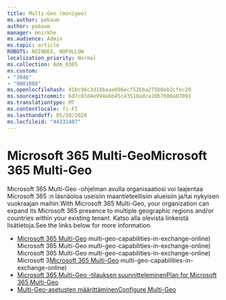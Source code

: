 ```yaml
---
title: Multi-Geo (monigeo)
ms.author: pebaum
author: pebaum
manager: mnirkhe
ms.audience: Admin
ms.topic: article
ROBOTS: NOINDEX, NOFOLLOW
localization_priority: Normal
ms.collection: Adm_O365
ms.custom:
- "3046"
- "9001088"
ms.openlocfilehash: 410c96c3d18baae096ecf52bba275b0eb2cfec20
ms.sourcegitcommit: bd7c03d4e994abb45c43510adca20b7600a87091
ms.translationtype: MT
ms.contentlocale: fi-FI
ms.lasthandoff: 05/20/2020
ms.locfileid: "44331407"
---
```

# <a name="microsoft-365-multi-geo"></a><span data-ttu-id="09f24-102">Microsoft 365 Multi-Geo</span><span class="sxs-lookup"><span data-stu-id="09f24-102">Microsoft 365 Multi-Geo</span></span>

<span data-ttu-id="09f24-103">Microsoft 365 Multi-Geo -ohjelman avulla organisaatiosi voi laajentaa Microsoft 365 :n läsnäoloa useisiin maantieteellisiin alueisiin ja/tai nykyisen vuokraajan maihin.</span><span class="sxs-lookup"><span data-stu-id="09f24-103">With Microsoft 365 Multi-Geo, your organization can expand its Microsoft 365 presence to multiple geographic regions and/or countries within your existing tenant.</span></span> <span data-ttu-id="09f24-104">Katso alla olevista linkeistä lisätietoja.</span><span class="sxs-lookup"><span data-stu-id="09f24-104">See the links below for more information.</span></span>

- <span data-ttu-id="09f24-105">[Microsoft 365 Multi-Geo](https://docs.microsoft.com/office365/enterprise/office-365-multi-geo) multi-geo-capabilities-in-exchange-online) Microsoft 365 Multi-Geo multi-geo-capabilities-in-exchange-online) Microsoft 365 Multi-Geo multi-geo-capabilities-in-exchange-online) Microsoft 3</span><span class="sxs-lookup"><span data-stu-id="09f24-105">[Microsoft 365 Multi-Geo](https://docs.microsoft.com/office365/enterprise/office-365-multi-geo) multi-geo-capabilities-in-exchange-online)</span></span>
- [<span data-ttu-id="09f24-106">Microsoft 365 Multi-Geo -tilauksen suunnitteleminen</span><span class="sxs-lookup"><span data-stu-id="09f24-106">Plan for Microsoft 365 Multi-Geo</span></span>](https://docs.microsoft.com/office365/enterprise/plan-for-multi-geo)
- [<span data-ttu-id="09f24-107">Multi-Geo-asetusten määrittäminen</span><span class="sxs-lookup"><span data-stu-id="09f24-107">Configure Multi-Geo</span></span>](https://docs.microsoft.com/office365/enterprise/multi-geo-tenant-configuration)
